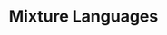 ---
title: "Mixture Languages"
conf: POPL 
year: 2024
pubinfo: Languages for Inference (LAFI) Workshop
authors: Oliver Richardson and Jialu Bao
poster: /files/posters/mixture-languages-workshop-poster.pdf
extralinks:
    - ['2-page extended abstract', '/files/papers/lafi.pdf']
    - ['slides.pptx', '/files/slides/mixlang-lafi24.pptx']
type: workshop
tags:
    - differential geometry
    - programming languages
    - continuous computation
---